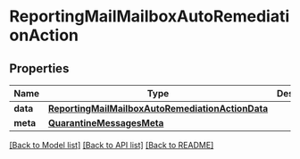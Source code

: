 # ReportingMailMailboxAutoRemediationAction

## Properties
Name | Type | Description | Notes
------------ | ------------- | ------------- | -------------
**data** | [**ReportingMailMailboxAutoRemediationActionData**](ReportingMailMailboxAutoRemediationActionData.md) |  | [optional] 
**meta** | [**QuarantineMessagesMeta**](QuarantineMessagesMeta.md) |  | [optional] 

[[Back to Model list]](../README.md#documentation-for-models) [[Back to API list]](../README.md#documentation-for-api-endpoints) [[Back to README]](../README.md)

